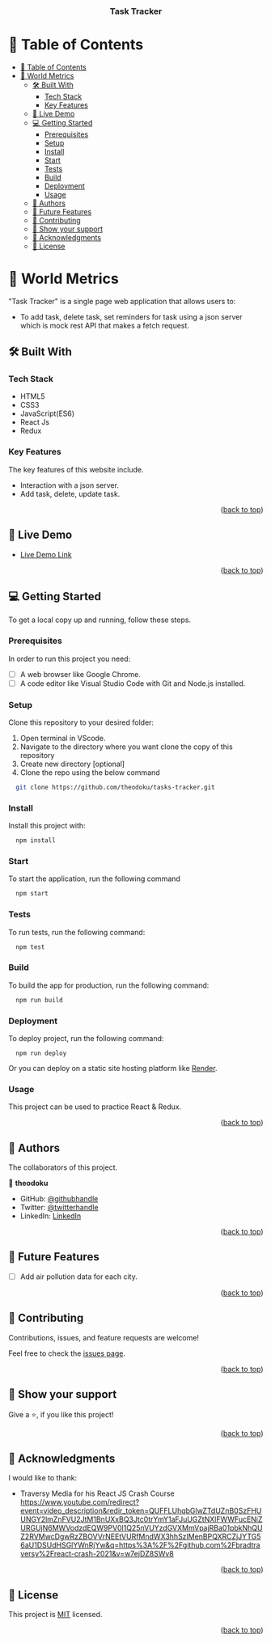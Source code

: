 <a name="readme-top"></a>

<div align="center">
  <h3><b>Task Tracker</b></h3>
</div>

# 📗 Table of Contents

- [📗 Table of Contents](#-table-of-contents)
- [📖 World Metrics ](#-world-metrics-)
  - [🛠 Built With ](#-built-with-)
    - [Tech Stack ](#tech-stack-)
    - [Key Features ](#key-features-)
  - [🚀 Live Demo ](#-live-demo-)
  - [💻 Getting Started ](#-getting-started-)
    - [Prerequisites](#prerequisites)
    - [Setup](#setup)
    - [Install](#install)
    - [Start](#start)
    - [Tests](#tests)
    - [Build](#build)
    - [Deployment](#deployment)
    - [Usage](#usage)
  - [👥 Authors ](#-authors-)
  - [🔭 Future Features ](#-future-features-)
  - [🤝 Contributing ](#-contributing-)
  - [💖 Show your support ](#-show-your-support-)
  - [🙏 Acknowledgments ](#-acknowledgments-)
  - [📝 License ](#-license-)

<!-- PROJECT DESCRIPTION -->

# 📖 World Metrics <a name="about-project"></a>

"Task Tracker" is a single page web application that allows users to:

- To add task, delete task, set reminders for task using a json server which is mock rest API that makes a fetch request.

<!-- BUILT WITH -->

## 🛠 Built With <a name="built-with"></a>

### Tech Stack <a name="tech-stack"></a>

- HTML5
- CSS3
- JavaScript(ES6)
- React Js
- Redux

### Key Features <a name="key-features"></a>

The key features of this website include.

- Interaction with a json server.
- Add task, delete, update task.

<p align="right">(<a href="#readme-top">back to top</a>)</p>

<!-- LIVE DEMO -->

## 🚀 Live Demo <a name="live-demo"></a>

- [Live Demo Link]()

<p align="right">(<a href="#readme-top">back to top</a>)</p>

<!-- GETTING STARTED -->

## 💻 Getting Started <a name="getting-started"></a>

To get a local copy up and running, follow these steps.

### Prerequisites

In order to run this project you need:

- [ ] A web browser like Google Chrome.
- [ ] A code editor like Visual Studio Code with Git and Node.js installed.

### Setup

Clone this repository to your desired folder:

1. Open terminal in VScode.
2. Navigate to the directory where you want clone the copy of this repository
3. Create new directory [optional]
4. Clone the repo using the below command

```sh
  git clone https://github.com/theodoku/tasks-tracker.git
```

### Install

Install this project with:

```sh
  npm install
```

### Start

To start the application, run the following command

```sh
  npm start
```

### Tests

To run tests, run the following command:

```sh
  npm test
```

### Build

To build the app for production, run the following command:

```sh
  npm run build
```

### Deployment

To deploy project, run the following command:

```
  npm run deploy
```

Or you can deploy on a static site hosting platform like [Render](https://render.com/).

### Usage

This project can be used to practice React & Redux.

<p align="right">(<a href="#readme-top">back to top</a>)</p>

<!-- AUTHORS -->

## 👥 Authors <a name="authors"></a>

The collaborators of this project.

👤 **theodoku**

- GitHub: [@githubhandle](https://github.com/theodoku)
- Twitter: [@twitterhandle](https://twitter.com/dok_theo)
- LinkedIn: [LinkedIn](https://www.linkedin.com/in/theophilus-doku/)

<p align="right">(<a href="#readme-top">back to top</a>)</p>

<!-- FUTURE FEATURES -->

## 🔭 Future Features <a name="future-features"></a>

- [ ] Add air pollution data for each city.

<p align="right">(<a href="#readme-top">back to top</a>)</p>

<!-- CONTRIBUTING -->

## 🤝 Contributing <a name="contributing"></a>

Contributions, issues, and feature requests are welcome!

Feel free to check the [issues page](https://github.com/theodoku/tasks-tracker/issues).

<p align="right">(<a href="#readme-top">back to top</a>)</p>

<!-- SUPPORT -->

## 💖 Show your support <a name="support"></a>

Give a ⭐️, if you like this project!

<p align="right">(<a href="#readme-top">back to top</a>)</p>

<!-- ACKNOWLEDGEMENTS -->

## 🙏 Acknowledgments <a name="acknowledgements"></a>

I would like to thank:

- Traversy Media for his React JS Crash Course https://www.youtube.com/redirect?event=video_description&redir_token=QUFFLUhqbGlwZTdUZnB0SzFHUUNGY2lmZnFVU2JtM1BnUXxBQ3Jtc0trYmY1aFJuUGZtNXlFWWFucENiZURGUjN6MWVodzdEQW9PV0l1Q25nVUYzdGVXMmVpajRBa01pbkNhQUZ2RVMwcDgwRzZBOVVrNEEtVURfMndWX3hhSzlMenBPQXRCZjJYTG56aU1DSUdHSGlYWnRjYw&q=https%3A%2F%2Fgithub.com%2Fbradtraversy%2Freact-crash-2021&v=w7ejDZ8SWv8

<p align="right">(<a href="#readme-top">back to top</a>)</p>

<!-- LICENSE -->

## 📝 License <a name="license"></a>

This project is [MIT](./LICENSE) licensed.

<p align="right">(<a href="#readme-top">back to top</a>)</p>
